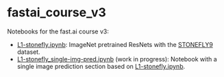 # fastai_course_v3
Notebooks for the fast.ai course v3:

* [L1-stonefly.ipynb](https://github.com/MicPie/fastai_course_v3/blob/master/L1-stonefly.ipynb): ImageNet pretrained ResNets with the [STONEFLY9](http://web.engr.oregonstate.edu/~tgd/bugid/stonefly9/) dataset.
* [L1-stonefly_single-img-pred.ipynb](https://github.com/MicPie/fastai_course_v3/blob/master/L1-stonefly_single-img-pred.ipynb) (work in progress): Notebook with a single image prediction section based on [L1-stonefly.ipynb](https://github.com/MicPie/fastai_course_v3/blob/master/L1-stonefly.ipynb).
